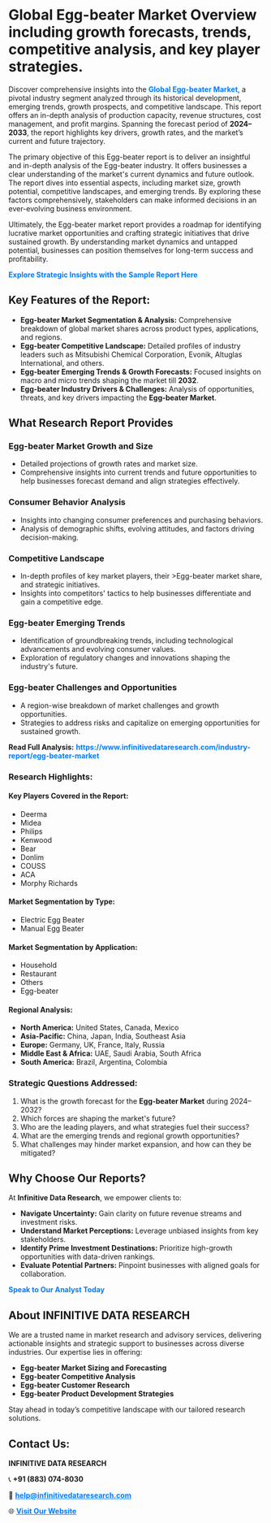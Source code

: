 <h1>Global Egg-beater Market Overview including growth forecasts, trends, competitive analysis, and key player strategies.</h1>
<p>
Discover comprehensive insights into the 
<a href="https://www.infinitivedataresearch.com/industry-report/egg-beater-market" rel="dofollow" style="color: #007BFF; text-decoration: none;"><strong>Global Egg-beater Market</strong></a>, a pivotal industry segment analyzed through its historical development, emerging trends, growth prospects, and competitive landscape. This report offers an in-depth analysis of production capacity, revenue structures, cost management, and profit margins. Spanning the forecast period of <strong>2024–2033</strong>, the report highlights key drivers, growth rates, and the market’s current and future trajectory.
</p>
<p>
The primary objective of this Egg-beater report is to deliver an insightful and in-depth analysis of the Egg-beater industry. It offers businesses a clear understanding of the market's current dynamics and future outlook. The report dives into essential aspects, including market size, growth potential, competitive landscapes, and emerging trends. By exploring these factors comprehensively, stakeholders can make informed decisions in an ever-evolving business environment.
</p>
<p>
Ultimately, the Egg-beater market report provides a roadmap for identifying lucrative market opportunities and crafting strategic initiatives that drive sustained growth. By understanding market dynamics and untapped potential, businesses can position themselves for long-term success and profitability.
</p>
<p>
<a href="https://www.infinitivedataresearch.com/request-sample/reportId=102479" style="color: #007BFF; text-decoration: none;"><strong>Explore Strategic Insights with the Sample Report Here</strong></a>
</p>

<h2>Key Features of the Report:</h2>
<ul>
<li><strong>Egg-beater Market Segmentation & Analysis:</strong> Comprehensive breakdown of global market shares across product types, applications, and regions.</li>
<li><strong>Egg-beater Competitive Landscape:</strong> Detailed profiles of industry leaders such as Mitsubishi Chemical Corporation, Evonik, Altuglas International, and others.</li>
<li><strong>Egg-beater Emerging Trends & Growth Forecasts:</strong> Focused insights on macro and micro trends shaping the market till <strong>2032</strong>.</li>
<li><strong>Egg-beater Industry Drivers & Challenges:</strong> Analysis of opportunities, threats, and key drivers impacting the <strong>Egg-beater Market</strong>.</li>
</ul>

<h2>What Research Report Provides</h2>
<h3>Egg-beater Market Growth and Size</h3>
<ul>
<li>Detailed projections of growth rates and market size.</li>
<li>Comprehensive insights into current trends and future opportunities to help businesses forecast demand and align strategies effectively.</li>
</ul>

<h3>Consumer Behavior Analysis</h3>
<ul>
<li>Insights into changing consumer preferences and purchasing behaviors.</li>
<li>Analysis of demographic shifts, evolving attitudes, and factors driving decision-making.</li>
</ul>

<h3>Competitive Landscape</h3>
<ul>
<li>In-depth profiles of key market players, their >Egg-beater market share, and strategic initiatives.</li>
<li>Insights into competitors' tactics to help businesses differentiate and gain a competitive edge.</li>
</ul>

<h3>Egg-beater Emerging Trends</h3>
<ul>
<li>Identification of groundbreaking trends, including technological advancements and evolving consumer values.</li>
<li>Exploration of regulatory changes and innovations shaping the industry's future.</li>
</ul>

<h3>Egg-beater Challenges and Opportunities</h3>
<ul>
<li>A region-wise breakdown of market challenges and growth opportunities.</li>
<li>Strategies to address risks and capitalize on emerging opportunities for sustained growth.</li>
</ul>
<p><strong>Read Full Analysis:</strong> <a href="https://www.infinitivedataresearch.com/industry-report/egg-beater-market" rel="dofollow" style="color: #007BFF; text-decoration: none;"><strong>https://www.infinitivedataresearch.com/industry-report/egg-beater-market</strong></a></p>
<h3>Research Highlights:</h3>
<h4>Key Players Covered in the Report:</h4>
<ul><li>Deerma</li><li>Midea</li><li>Philips</li><li>Kenwood</li><li>Bear</li><li>Donlim</li><li>COUSS</li><li>ACA</li><li>Morphy Richards</li></ul>
<h4>Market Segmentation by Type:</h4>
<ul><li>Electric Egg Beater</li><li>Manual Egg Beater</li></ul>
<h4>Market Segmentation by Application:</h4>
<ul><li>Household</li><li>Restaurant</li><li>Others</li><li>Egg-beater</li></ul>

<h4>Regional Analysis:</h4>
<ul>
<li><strong>North America:</strong> United States, Canada, Mexico</li>
<li><strong>Asia-Pacific:</strong> China, Japan, India, Southeast Asia</li>
<li><strong>Europe:</strong> Germany, UK, France, Italy, Russia</li>
<li><strong>Middle East & Africa:</strong> UAE, Saudi Arabia, South Africa</li>
<li><strong>South America:</strong> Brazil, Argentina, Colombia</li>
</ul>

<h3>Strategic Questions Addressed:</h3>
<ol>
<li>What is the growth forecast for the <strong>Egg-beater Market</strong> during 2024–2032?</li>
<li>Which forces are shaping the market's future?</li>
<li>Who are the leading players, and what strategies fuel their success?</li>
<li>What are the emerging trends and regional growth opportunities?</li>
<li>What challenges may hinder market expansion, and how can they be mitigated?</li>
</ol>

<h2>Why Choose Our Reports?</h2>
<p>At <strong>Infinitive Data Research</strong>, we empower clients to:</p>
<ul>
<li><strong>Navigate Uncertainty:</strong> Gain clarity on future revenue streams and investment risks.</li>
<li><strong>Understand Market Perceptions:</strong> Leverage unbiased insights from key stakeholders.</li>
<li><strong>Identify Prime Investment Destinations:</strong> Prioritize high-growth opportunities with data-driven rankings.</li>
<li><strong>Evaluate Potential Partners:</strong> Pinpoint businesses with aligned goals for collaboration.</li>
</ul>
<p><a href="https://www.infinitivedataresearch.com/industry-report/egg-beater-market" rel="dofollow" style="color: #007BFF; text-decoration: none;"><strong>Speak to Our Analyst Today</strong></a></p>

<h2>About INFINITIVE DATA RESEARCH</h2>
<p>We are a trusted name in market research and advisory services, delivering actionable insights and strategic support to businesses across diverse industries. Our expertise lies in offering:</p>
<ul>
<li><strong>Egg-beater Market Sizing and Forecasting</strong></li>
<li><strong>Egg-beater Competitive Analysis</strong></li>
<li><strong>Egg-beater Customer Research</strong></li>
<li><strong>Egg-beater Product Development Strategies</strong></li>
</ul>
<p>Stay ahead in today’s competitive landscape with our tailored research solutions.</p>

<h2>Contact Us:</h2>
<p><strong>INFINITIVE DATA RESEARCH</strong></p>
<p>📞 <strong>+91 (883) 074-8030</strong></p>
<p>📧 <strong><a href="mailto:help@infinitivedataresearch.com" style="color: #007BFF;">help@infinitivedataresearch.com</a></strong></p>
<p>🌐 <strong><a href="https://www.infinitivedataresearch.com" rel="dofollow" style="color: #007BFF;">Visit Our Website</a></strong></p>